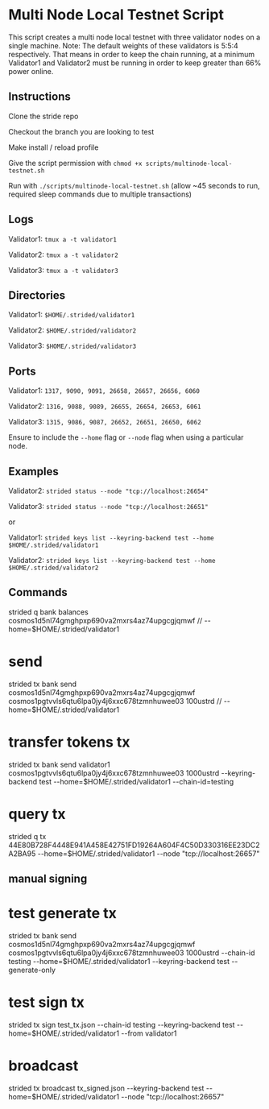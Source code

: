 # Multi Node Local Testnet Script

This script creates a multi node local testnet with three validator nodes on a single machine. Note: The default weights of these validators is 5:5:4 respectively. That means in order to keep the chain running, at a minimum Validator1 and Validator2 must be running in order to keep greater than 66% power online.

## Instructions

Clone the stride repo

Checkout the branch you are looking to test

Make install / reload profile

Give the script permission with `chmod +x scripts/multinode-local-testnet.sh`

Run with `./scripts/multinode-local-testnet.sh` (allow ~45 seconds to run, required sleep commands due to multiple transactions)

## Logs

Validator1: `tmux a -t validator1`

Validator2: `tmux a -t validator2`

Validator3: `tmux a -t validator3`

## Directories

Validator1: `$HOME/.strided/validator1`

Validator2: `$HOME/.strided/validator2`

Validator3: `$HOME/.strided/validator3`

## Ports

Validator1: `1317, 9090, 9091, 26658, 26657, 26656, 6060`

Validator2: `1316, 9088, 9089, 26655, 26654, 26653, 6061`

Validator3: `1315, 9086, 9087, 26652, 26651, 26650, 6062`

Ensure to include the `--home` flag or `--node` flag when using a particular node.

## Examples

Validator2: `strided status --node "tcp://localhost:26654"`

Validator3: `strided status --node "tcp://localhost:26651"`

or

Validator1: `strided keys list --keyring-backend test --home $HOME/.strided/validator1`

Validator2: `strided keys list --keyring-backend test --home $HOME/.strided/validator2`

## Commands

strided q bank balances cosmos1d5nl74gmghpxp690va2mxrs4az74upgcgjqmwf // --home=$HOME/.strided/validator1

# send

strided tx bank send cosmos1d5nl74gmghpxp690va2mxrs4az74upgcgjqmwf cosmos1pgtvvls6qtu6lpa0jy4j6xxc678tzmnhuwee03 100ustrd // --home=$HOME/.strided/validator1

# transfer tokens tx

strided tx bank send validator1 cosmos1pgtvvls6qtu6lpa0jy4j6xxc678tzmnhuwee03 1000ustrd --keyring-backend test --home=$HOME/.strided/validator1 --chain-id=testing

# query tx

strided q tx 44E80B728F4448E941A458E42751FD19264A604F4C50D330316EE23DC2A2BA95 --home=$HOME/.strided/validator1 --node "tcp://localhost:26657"

## manual signing

# test generate tx

strided tx bank send cosmos1d5nl74gmghpxp690va2mxrs4az74upgcgjqmwf cosmos1pgtvvls6qtu6lpa0jy4j6xxc678tzmnhuwee03 1000ustrd --chain-id testing --home=$HOME/.strided/validator1 --keyring-backend test --generate-only

# test sign tx

strided tx sign test_tx.json --chain-id testing --keyring-backend test --home=$HOME/.strided/validator1 --from validator1

# broadcast

strided tx broadcast tx_signed.json --keyring-backend test --home=$HOME/.strided/validator1 --node "tcp://localhost:26657"
